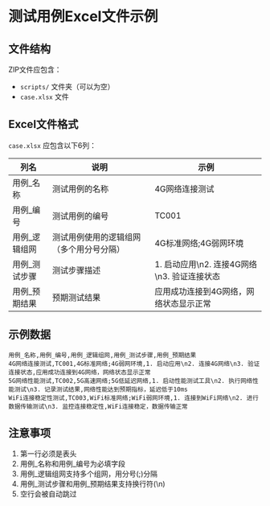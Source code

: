 # 测试用例Excel文件示例

## 文件结构
ZIP文件应包含：
- `scripts/` 文件夹（可以为空）
- `case.xlsx` 文件

## Excel文件格式
`case.xlsx` 应包含以下6列：

| 列名 | 说明 | 示例 |
|------|------|------|
| 用例_名称 | 测试用例的名称 | 4G网络连接测试 |
| 用例_编号 | 测试用例的编号 | TC001 |
| 用例_逻辑组网 | 测试用例使用的逻辑组网（多个用分号分隔） | 4G标准网络;4G弱网环境 |
| 用例_测试步骤 | 测试步骤描述 | 1. 启动应用\n2. 连接4G网络\n3. 验证连接状态 |
| 用例_预期结果 | 预期测试结果 | 应用成功连接到4G网络，网络状态显示正常 |

## 示例数据
```
用例_名称,用例_编号,用例_逻辑组网,用例_测试步骤,用例_预期结果
4G网络连接测试,TC001,4G标准网络;4G弱网环境,1. 启动应用\n2. 连接4G网络\n3. 验证连接状态,应用成功连接到4G网络，网络状态显示正常
5G网络性能测试,TC002,5G高速网络;5G低延迟网络,1. 启动性能测试工具\n2. 执行网络性能测试\n3. 记录测试结果,网络性能达到预期指标，延迟低于10ms
WiFi连接稳定性测试,TC003,WiFi标准网络;WiFi弱网环境,1. 连接到WiFi网络\n2. 进行数据传输测试\n3. 监控连接稳定性,WiFi连接稳定，数据传输正常
```

## 注意事项
1. 第一行必须是表头
2. 用例_名称和用例_编号为必填字段
3. 用例_逻辑组网支持多个组网，用分号(;)分隔
4. 用例_测试步骤和用例_预期结果支持换行符(\n)
5. 空行会被自动跳过
